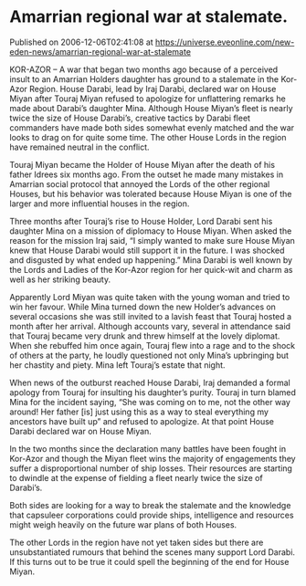 # Amarrian regional war at stalemate.
Published on 2006-12-06T02:41:08 at https://universe.eveonline.com/new-eden-news/amarrian-regional-war-at-stalemate

KOR-AZOR – A war that began two months ago because of a perceived insult to an Amarrian Holders daughter has ground to a stalemate in the Kor-Azor Region. House Darabi, lead by Iraj Darabi, declared war on House Miyan after Touraj Miyan refused to apologize for unflattering remarks he made about Darabi’s daughter Mina. Although House Miyan’s fleet is nearly twice the size of House Darabi’s, creative tactics by Darabi fleet commanders have made both sides somewhat evenly matched and the war looks to drag on for quite some time. The other House Lords in the region have remained neutral in the conflict. 

Touraj Miyan became the Holder of House Miyan after the death of his father Idrees six months ago. From the outset he made many mistakes in Amarrian social protocol that annoyed the Lords of the other regional Houses, but his behavior was tolerated because House Miyan is one of the larger and more influential houses in the region. 

Three months after Touraj’s rise to House Holder, Lord Darabi sent his daughter Mina on a mission of diplomacy to House Miyan. When asked the reason for the mission Iraj said, “I simply wanted to make sure House Miyan knew that House Darabi would still support it in the future. I was shocked and disgusted by what ended up happening.” Mina Darabi is well known by the Lords and Ladies of the Kor-Azor region for her quick-wit and charm as well as her striking beauty. 

Apparently Lord Miyan was quite taken with the young woman and tried to win her favour. While Mina turned down the new Holder’s advances on several occasions she was still invited to a lavish feast that Touraj hosted a month after her arrival. Although accounts vary, several in attendance said that Touraj became very drunk and threw himself at the lovely diplomat. When she rebuffed him once again, Touraj flew into a rage and to the shock of others at the party, he loudly questioned not only Mina’s upbringing but her chastity and piety. Mina left Touraj’s estate that night. 

When news of the outburst reached House Darabi, Iraj demanded a formal apology from Touraj for insulting his daughter’s purity. Touraj in turn blamed Mina for the incident saying, “She was coming on to me, not the other way around! Her father [is] just using this as a way to steal everything my ancestors have built up” and refused to apologize. At that point House Darabi declared war on House Miyan. 

In the two months since the declaration many battles have been fought in Kor-Azor and though the Miyan fleet wins the majority of engagements they suffer a disproportional number of ship losses. Their resources are starting to dwindle at the expense of fielding a fleet nearly twice the size of Darabi’s. 

Both sides are looking for a way to break the stalemate and the knowledge that capsuleer corporations could provide ships, intelligence and resources might weigh heavily on the future war plans of both Houses. 

The other Lords in the region have not yet taken sides but there are unsubstantiated rumours that behind the scenes many support Lord Darabi. If this turns out to be true it could spell the beginning of the end for House Miyan.
